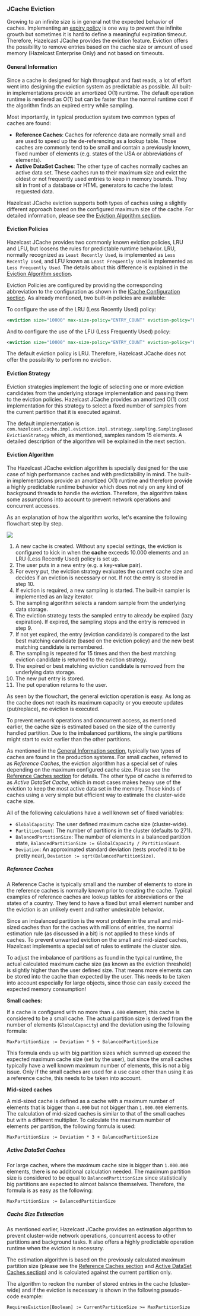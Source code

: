 
### JCache Eviction

Growing to an infinite size is in general not the expected behavior of caches. Implementing an [expiry policy](#expirepolicy) is one way to
prevent the infinite growth but sometimes it is hard to define a meaningful expiration timeout. Therefore, Hazelcast JCache provides the eviction feature. Eviction offers the possibility to remove entries based on the cache size or amount of used memory
(Hazelcast Enterprise Only) and not based on timeouts.

#### General Information

Since a cache is designed for high throughput and fast reads, a lot of effort went into designing the eviction system as
predictable as possible. All built-in implementations provide an amortized O(1) runtime. The default operation runtime is
rendered as O(1) but can be faster than the normal runtime cost if the algorithm finds an expired entry while sampling.

Most importantly, in typical production system two common types of caches are found:

- **Reference Caches**: Caches for reference data are normally small and are used to speed up the de-referencing as a lookup table. Those
caches are commonly tend to be small and contain a previously known, fixed number of elements (e.g. states of the USA or
abbreviations of elements).
- **Active DataSet Caches**:  The other type of caches normally caches an active data set. These caches run to their maximum
size and evict the oldest or not frequently used entries to keep in memory bounds. They sit in front of a database or HTML
generators to cache the latest requested data.

Hazelcast JCache eviction supports both types of caches using a slightly different approach based on the configured maximum size
of the cache. For detailed information, please see the [Eviction Algorithm section](#eviction-algorithm).

#### Eviction Policies

Hazelcast JCache provides two commonly known eviction policies, LRU and LFU, but loosens the rules for predictable runtime
behavior. LRU, normally recognized as `Least Recently Used`, is implemented as `Less Recently Used`, and LFU known as `Least Frequently Used` is implemented as
`Less Frequently Used`. The details about this difference is explained in the
[Eviction Algorithm section](#eviction-algorithm).

Eviction Policies are configured by providing the corresponding abbreviation to the configuration as shown in the [ICache Configuration section](#icache-configuration). As already mentioned, two built-in policies are available:

To configure the use of the LRU (Less Recently Used) policy:

```xml
<eviction size="10000" max-size-policy="ENTRY_COUNT" eviction-policy="LRU" />
```

And to configure the use of the LFU (Less Frequently Used) policy:

```xml
<eviction size="10000" max-size-policy="ENTRY_COUNT" eviction-policy="LFU" />
```

The default eviction policy is LRU. Therefore, Hazelcast JCache does not offer the possibility to perform no eviction.

#### Eviction Strategy

Eviction strategies implement the logic of selecting one or more eviction candidates from the underlying storage implementation and
passing them to the eviction policies. Hazelcast JCache provides an amortized O(1) cost implementation for this strategy to select a
fixed number of samples from the current partition that it is executed against.

The default implementation is `com.hazelcast.cache.impl.eviction.impl.strategy.sampling.SamplingBasedEvictionStrategy` which, as
mentioned, samples random 15 elements. A detailed description of the algorithm will be explained in the next section.

#### Eviction Algorithm

The Hazelcast JCache eviction algorithm is specially designed for the use case of high performance caches and with predictability
in mind. The built-in implementations provide an amortized O(1) runtime and therefore provide a highly predictable runtime behavior
which does not rely on any kind of background threads to handle the eviction. Therefore, the algorithm takes some assumptions into
account to prevent network operations and concurrent accesses.

As an explanation of how the algorithm works, let's examine the following flowchart step by step.

![](../images/eviction/eviction-flowchart.png)

1. A new cache is created. Without any special settings, the eviction is configured to kick in when the **cache** exceeds 10.000
elements and an LRU (Less Recently Used) policy is set up.
2. The user puts in a new entry (e.g. a key-value pair).
3. For every put, the eviction strategy evaluates the current cache size and decides if an eviction is necessary or not. If not the entry is stored in step 10.
4. If eviction is required, a new sampling is started. The built-in sampler is implemented as an lazy iterator.
5. The sampling algorithm selects a random sample from the underlying data storage.
6. The eviction strategy tests the sampled entry to already be expired (lazy expiration). If expired, the sampling stops and the entry is removed in step 9.
7. If not yet expired, the entry (eviction candidate) is compared to the last best matching candidate (based on the eviction policy) and the new best matching candidate is remembered.
8. The sampling is repeated for 15 times and then the best matching eviction candidate is returned to the eviction strategy.
9. The expired or best matching eviction candidate is removed from the underlying data storage.
10. The new put entry is stored.
11. The put operation returns to the user.

As seen by the flowchart, the general eviction operation is easy. As long as the cache does not reach its maximum capacity
or you execute updates (put/replace), no eviction is executed.

To prevent network operations and concurrent access, as mentioned earlier, the cache size is estimated based on the size of the
currently handled partition. Due to the imbalanced partitions, the single partitions might start to evict
earlier than the other partitions.

As mentioned in the [General Information section](#general-information), typically two types of caches are found in the production systems. For small caches,
referred to as *Reference Caches*, the eviction algorithm has a special set of rules depending on the maximum configured cache
size. Please see the [Reference Caches section](#reference-caches) for details. The other type of cache is referred to as *Active DataSet Cache*,
which in most cases makes heavy use of the eviction to keep the most active data set in the memory. Those kinds of caches using a very
simple but efficient way to estimate the cluster-wide cache size.

All of the following calculations have a well known set of fixed variables:

- `GlobalCapacity`: The user defined maximum cache size (cluster-wide).
- `PartitionCount`: The number of partitions in the cluster (defaults to 271).
- `BalancedPartitionSize`: The number of elements in a balanced partition state, `BalancedPartitionSize := GlobalCapacity / PartitionCount`.
- `Deviation`: An approximated standard deviation (tests proofed it to be pretty near), `Deviation := sqrt(BalancedPartitionSize)`.

##### Reference Caches

A Reference Cache is typically small and the number of elements to store in the reference caches is normally 
known prior to creating the cache. Typical examples of reference caches are lookup tables for abbreviations or the states of a
country. They tend to have a fixed but small element number and the eviction is an unlikely event and rather undesirable behavior.

Since an imbalanced partition is the worst problem in the small and mid-sized caches than for the caches with millions of entries, the normal
estimation rule (as discussed in a bit) is not applied to these kinds of caches. To prevent unwanted eviction on the small and
mid-sized caches, Hazelcast implements a special set of rules to estimate the cluster size.

To adjust the imbalance of partitions as found in the typical runtime, the actual calculated maximum cache size (as known as the eviction
threshold) is slightly higher than the user defined size. That means more elements can be stored into the cache
than expected by the user. This needs to be taken into account especially for large objects, since those can easily exceed the
expected memory consumption!

**Small caches:**

If a cache is configured with no more than `4.000` element, this cache is considered to be a small cache. The actual partition
size is derived from the number of elements (`GlobalCapacity`) and the deviation using the following formula:

```plain
MaxPartitionSize := Deviation * 5 + BalancedPartitionSize
```

This formula ends up with big partition sizes which summed up exceed the expected maximum cache size (set by the user), 
but since the small caches typically have a well known maximum number of elements, this is not a big
issue. Only if the small caches are used for a use case other than using it as a reference cache, this needs to be taken into account.

**Mid-sized caches**

A mid-sized cache is defined as a cache with a maximum number of elements that is bigger than `4.000` but not bigger than
`1.000.000` elements. The calculation of mid-sized caches is similar to that of the small caches but with a different
multiplier. To calculate the maximum number of elements per partition, the following formula is used:

```plain
MaxPartitionSize := Deviation * 3 + BalancedPartitionSize
```

##### Active DataSet Caches

For large caches, where the maximum cache size is bigger than `1.000.000` elements, there is no additional calculation needed. The maximum
partition size is considered to be equal to `BalancedPartitionSize` since statistically big partitions are expected to almost
balance themselves. Therefore, the formula is as easy as the following:

```plain
MaxPartitionSize := BalancedPartitionSize
```

##### Cache Size Estimation

As mentioned earlier, Hazelcast JCache provides an estimation algorithm to prevent cluster-wide network operations, concurrent
access to other partitions and background tasks. It also offers a highly predictable operation runtime when the eviction is necessary.

The estimation algorithm is based on the previously calculated maximum partition size (please see the [Reference Caches section](#reference-caches) and [Active DataSet Caches section](#active-dataset-caches)) and is calculated
against the current partition only.

The algorithm to reckon the number of stored entries in the cache (cluster-wide) and if the eviction is necessary is shown in the
following pseudo-code example:

```plain
RequiresEviction[Boolean] := CurrentPartitionSize >= MaxPartitionSize
```
